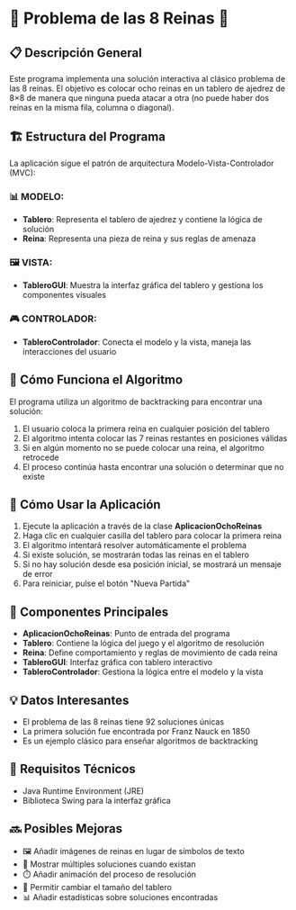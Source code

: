 # 👑 Problema de las 8 Reinas 👑

## 📋 Descripción General
Este programa implementa una solución interactiva al clásico problema de las 8 reinas. 
El objetivo es colocar ocho reinas en un tablero de ajedrez de 8×8 de manera que ninguna 
pueda atacar a otra (no puede haber dos reinas en la misma fila, columna o diagonal).

## 🏗️ Estructura del Programa
La aplicación sigue el patrón de arquitectura Modelo-Vista-Controlador (MVC):

### 📊 MODELO:
- **Tablero**: Representa el tablero de ajedrez y contiene la lógica de solución
- **Reina**: Representa una pieza de reina y sus reglas de amenaza

### 🖼️ VISTA:
- **TableroGUI**: Muestra la interfaz gráfica del tablero y gestiona los componentes visuales

### 🎮 CONTROLADOR:
- **TableroControlador**: Conecta el modelo y la vista, maneja las interacciones del usuario

## 🧩 Cómo Funciona el Algoritmo
El programa utiliza un algoritmo de backtracking para encontrar una solución:

1. El usuario coloca la primera reina en cualquier posición del tablero
2. El algoritmo intenta colocar las 7 reinas restantes en posiciones válidas
3. Si en algún momento no se puede colocar una reina, el algoritmo retrocede
4. El proceso continúa hasta encontrar una solución o determinar que no existe

## 🚀 Cómo Usar la Aplicación
1. Ejecute la aplicación a través de la clase **AplicacionOchoReinas**
2. Haga clic en cualquier casilla del tablero para colocar la primera reina
3. El algoritmo intentará resolver automáticamente el problema
4. Si existe solución, se mostrarán todas las reinas en el tablero
5. Si no hay solución desde esa posición inicial, se mostrará un mensaje de error
6. Para reiniciar, pulse el botón "Nueva Partida"

## 🧱 Componentes Principales
- **AplicacionOchoReinas**: Punto de entrada del programa
- **Tablero**: Contiene la lógica del juego y el algoritmo de resolución
- **Reina**: Define comportamiento y reglas de movimiento de cada reina
- **TableroGUI**: Interfaz gráfica con tablero interactivo
- **TableroControlador**: Gestiona la lógica entre el modelo y la vista

## 💡 Datos Interesantes
- El problema de las 8 reinas tiene 92 soluciones únicas
- La primera solución fue encontrada por Franz Nauck en 1850
- Es un ejemplo clásico para enseñar algoritmos de backtracking

## 🔧 Requisitos Técnicos
- Java Runtime Environment (JRE)
- Biblioteca Swing para la interfaz gráfica

## 🔜 Posibles Mejoras
- 🖼️ Añadir imágenes de reinas en lugar de símbolos de texto
- 🔄 Mostrar múltiples soluciones cuando existan
- ⏱️ Añadir animación del proceso de resolución
- 🔢 Permitir cambiar el tamaño del tablero
- 📊 Añadir estadísticas sobre soluciones encontradas
